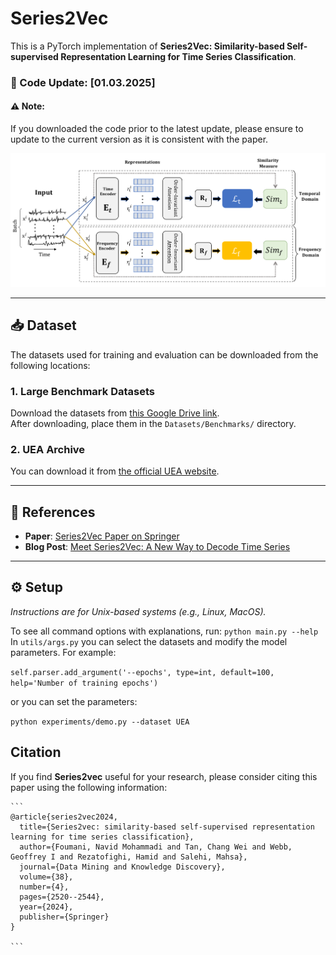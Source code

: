 # Series2Vec

This is a PyTorch implementation of **Series2Vec: Similarity-based Self-supervised Representation Learning for Time Series Classification**.

### 📅 Code Update: [01.03.2025]
#### ⚠️ Note:
If you downloaded the code prior to the latest update, please ensure to update to the current version as it is consistent with the paper.

<p align="center">
    <img src="Fig/Series2Vec_01.png">
</p> 

---

## 📥 Dataset

The datasets used for training and evaluation can be downloaded from the following locations:

### 1. **Large Benchmark Datasets**  
Download the datasets from [this Google Drive link](https://drive.google.com/drive/folders/1YLdbzwslNkmi3No19C3aGdmfAUSoruzB?usp=sharing).  
After downloading, place them in the `Datasets/Benchmarks/` directory.


### 2. **UEA Archive**  
You can  download it from [the official UEA website](https://www.timeseriesclassification.com/aeon-toolkit/Archives/Multivariate2018_ts.zip).

---

## 📑 References

- **Paper**: [Series2Vec Paper on Springer](https://link.springer.com/article/10.1007/s10618-024-01043-w)
- **Blog Post**: [Meet Series2Vec: A New Way to Decode Time Series](https://www.linkedin.com/pulse/meet-series2vec-navids-new-way-decode-time-t5uzc/?trackingId=FxA0fznaSRKhyRRfSO0t2A%3D%3D)

---

## ⚙️ Setup

_Instructions are for Unix-based systems (e.g., Linux, MacOS)._

To see all command options with explanations, run: `python main.py --help`
In `utils/args.py` you can select the datasets and modify the model parameters.
For example:

`self.parser.add_argument('--epochs', type=int, default=100, help='Number of training epochs')`

or you can set the parameters:

`python experiments/demo.py --dataset UEA`


## Citation
If you find **Series2vec** useful for your research, please consider citing this paper using the following information:

````
```
@article{series2vec2024,
  title={Series2vec: similarity-based self-supervised representation learning for time series classification},
  author={Foumani, Navid Mohammadi and Tan, Chang Wei and Webb, Geoffrey I and Rezatofighi, Hamid and Salehi, Mahsa},
  journal={Data Mining and Knowledge Discovery},
  volume={38},
  number={4},
  pages={2520--2544},
  year={2024},
  publisher={Springer}
}

```
````
